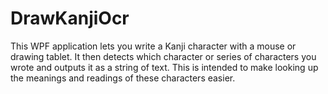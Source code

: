 # DrawKanjiOcr
This WPF application lets you write a Kanji character with a mouse or drawing tablet. It then detects which character or series of characters you wrote and outputs it as a string of text. This is intended to make looking up the meanings and readings of these characters easier. 
